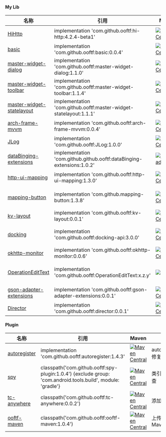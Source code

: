 



#### My Lib

|名称|引用|Maven|描述|
|---|---|---|---|
|[HiHttp](https://github.com/ooftf/HiHttp)|implementation 'com.github.ooftf:hi-http:4.2.4-beta1'|[ ![Maven Central](https://maven-badges.herokuapp.com/maven-central/com.github.ooftf/hi-http/badge.svg) ](https://maven-badges.herokuapp.com/maven-central/com.github.ooftf/hi-http)|网络请求封装|
|[basic](https://github.com/ooftf/basic)|implementation 'com.github.ooftf:basic:0.0.4'|[ ![Maven Central](https://maven-badges.herokuapp.com/maven-central/com.github.ooftf/basic/badge.svg) ](https://maven-badges.herokuapp.com/maven-central/com.github.ooftf/basic)|基础类|
|[master-widget-dialog](https://github.com/ooftf/master-widget)|implementation 'com.github.ooftf:master-widget-dialog:1.1.0'|[ ![Maven Central](https://maven-badges.herokuapp.com/maven-central/com.github.ooftf/master-widget-dialog/badge.svg) ](https://maven-badges.herokuapp.com/maven-central/com.github.ooftf/master-widget-dialog)|dialog|
|[master-widget-toolbar](https://github.com/ooftf/master-widget)|implementation 'com.github.ooftf:master-widget-toolbar:1.1.4'|[ ![Maven Central](https://maven-badges.herokuapp.com/maven-central/com.github.ooftf/master-widget-toolbar/badge.svg) ](https://maven-badges.herokuapp.com/maven-central/com.github.ooftf/master-widget-toolbar)|自定义toolbar|
|[master-widget-statelayout](https://github.com/ooftf/master-widget)|implementation 'com.github.ooftf:master-widget-statelayout:1.1.1'|[ ![Maven Central](https://maven-badges.herokuapp.com/maven-central/com.github.ooftf/master-widget-statelayout/badge.svg) ](https://maven-badges.herokuapp.com/maven-central/com.github.ooftf/master-widget-statelayout)|状态切换布局|
|[arch-frame-mvvm](https://github.com/ooftf/mvvm-component)|implementation 'com.github.ooftf:arch-frame-mvvm:0.0.4'|[![Maven Central](https://maven-badges.herokuapp.com/maven-central/com.github.ooftf/arch-frame-mvvm/badge.svg)](https://maven-badges.herokuapp.com/maven-central/com.github.ooftf/arch-frame-mvvm)|mvvm 基础类框架|
|[JLog](https://github.com/ooftf/JLog)|implementation 'com.github.ooftf:JLog:1.0.0'|[ ![Maven Central](https://maven-badges.herokuapp.com/maven-central/com.github.ooftf/JLog/badge.svg) ](https://maven-badges.herokuapp.com/maven-central/com.github.ooftf/JLog)|日志工具|
|[dataBinging-extensions](https://github.com/ooftf/master-widget)|implementation 'com.github.github.ooftf:dataBinging-extensions:1.0.2'|[ ![Download](https://maven-badges.herokuapp.com/maven-central/com.github.ooftf/dataBinging-extensions/badge.svg) ](https://maven-badges.herokuapp.com/maven-central/com.github.ooftf/dataBinging-extensions)|dataBinding扩展|
|[http-ui-mapping](https://github.com/ooftf/mvvm-component)|implementation 'com.github.ooftf:http-ui-mapping:1.3.0'|[![Maven Central](https://maven-badges.herokuapp.com/maven-central/com.github.ooftf/http-ui-mapping/badge.svg)](https://maven-badges.herokuapp.com/maven-central/com.github.ooftf/http-ui-mapping)|http 和 Ui响应粘合剂|
|[mapping-button](https://github.com/ooftf/mvvm-component)|implementation 'com.github.mapping-button:1.3.8'|[![Maven Central](https://maven-badges.herokuapp.com/maven-central/com.github.ooftf/mapping-button/badge.svg)](https://maven-badges.herokuapp.com/maven-central/com.github.ooftf/mapping-button)|配合 http-ui-mapping 使用的控件|
|[kv-layout](https://github.com/ooftf/master-widget)|implementation 'com.github.ooftf:kv-layout:0.0.1'|[ ![Maven Central](https://maven-badges.herokuapp.com/maven-central/com.github.ooftf/kv-layout/badge.svg) ](https://maven-badges.herokuapp.com/maven-central/com.github.ooftf/kv-layout)|键值 layout|
|[docking](https://github.com/ooftf/docking)|implementation 'com.github.ooftf:docking-api:3.0.0'|[ ![Maven Central](https://maven-badges.herokuapp.com/maven-central/com.github.ooftf/docking-api/badge.svg) ](https://maven-badges.herokuapp.com/maven-central/com.github.ooftf/docking-api)|组件化下发 application 生命周期|
|[okhttp-monitor](https://github.com/ooftf/okhttp-monitor)|implementation 'com.github.ooftf:okhttp-monitor:0.0.6'|[ ![Maven Central](https://maven-badges.herokuapp.com/maven-central/com.github.ooftf/okhttp-monitor/badge.svg) ](https://maven-badges.herokuapp.com/maven-central/com.github.ooftf/okhttp-monitor)||
|[OperationEditText](https://github.com/ooftf/OperationEditText)| implementation 'com.github.ooftf:OperationEditText:x.z.y'|[![](https://jitpack.io/v/ooftf/OperationEditText.svg)](https://jitpack.io/#ooftf/OperationEditText)|TextView添加删除、可见按钮|
|[gson-adapter-extensions](https://github.com/ooftf/gson-adapter-extensions)|implementation 'com.github.ooftf:gson-adapter-extensions:0.0.1'|[ ![Maven Central](https://maven-badges.herokuapp.com/maven-central/com.github.ooftf/gson-adapter-extensions/badge.svg) ](https://maven-badges.herokuapp.com/maven-central/com.github.ooftf/gson-adapter-extensions)|Gson类型适配扩展|
|[Director](https://github.com/ooftf/okhttp-monitor)|implementation 'com.github.ooftf:director:0.0.1'|[ ![Maven Central](https://maven-badges.herokuapp.com/maven-central/com.github.ooftf/director/badge.svg) ](https://maven-badges.herokuapp.com/maven-central/com.github.ooftf/director)|App 调试|



#### Plugin

|名称|引用|Maven|描述|
|---|---|---|---|
|[autoregister](https://github.com/ooftf/AutoRegister)|implementation 'com.github.ooftf:autoregister:1.4.3'|[ ![Maven Central](https://maven-badges.herokuapp.com/maven-central/com.github.ooftf/autoregister/badge.svg) ](https://maven-badges.herokuapp.com/maven-central/com.github.ooftf/autoregister)|autoRegister 修复|
|[spy](https://github.com/ooftf/spy)|classpath('com.github.ooftf:spy-plugin:1.0.4') {exclude group: 'com.android.tools.build', module: 'gradle'}|[ ![Maven Central](https://maven-badges.herokuapp.com/maven-central/com.github.ooftf/spy-plugin/badge.svg) ](https://maven-badges.herokuapp.com/maven-central/com.github.ooftf/spy-plugin)|类引用安全检查|
|[tc-anywhere](https://github.com/ooftf/tc-anywhere)|classpath('com.github.ooftf:tc-anywhere:0.0.2')|[ ![Maven Central](https://maven-badges.herokuapp.com/maven-central/com.github.ooftf/tc-anywhere/badge.svg) ](https://maven-badges.herokuapp.com/maven-central/com.github.ooftf/tc-anywhere)|添加try catch|
|[ooftf-maven](https://github.com/ooftf/ooftf-maven)|classpath('com.github.ooftf:ooftf-maven:1.0.4')|[ ![Maven Central](https://maven-badges.herokuapp.com/maven-central/com.github.ooftf/ooftf-maven/badge.svg) ](https://maven-badges.herokuapp.com/maven-central/com.github.ooftf/ooftf-maven)|上传 lib 到MavenCentral|